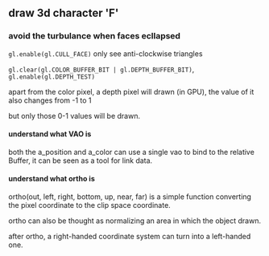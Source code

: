 ## draw 3d character 'F'

### avoid the turbulance when faces ecllapsed

`gl.enable(gl.CULL_FACE)` only see anti-clockwise triangles

`gl.clear(gl.COLOR_BUFFER_BIT | gl.DEPTH_BUFFER_BIT)`, `gl.enable(gl.DEPTH_TEST)`

apart from the color pixel, a depth pixel will drawn (in GPU), the value of it also changes from -1 to 1

but only those 0-1 values will be drawn.

#### understand what VAO is

both the a_position and a_color can use a single vao to bind to the relative Buffer, it can be seen as a tool for link data.

#### understand what ortho is

ortho(out, left, right, bottom, up, near, far) is a simple function converting the pixel coordinate to the clip space coordinate.

ortho can also be thought as normalizing an area in which the object drawn.

after ortho, a right-handed coordinate system can turn into a left-handed one.
